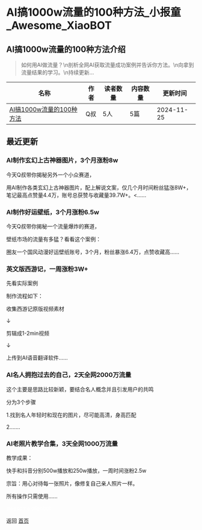 # AI搞1000w流量的100种方法_小报童_Awesome_XiaoBOT

## AI搞1000w流量的100种方法介绍
> 如何用AI做流量？\n剖析全网AI获取流量成功案例并告诉你方法。\n向拿到流量结果的学习。\n持续更新...  
  


|名称|作者|读者数量|内容数量|更新时间|
|---|---|---|---|---|
|[AI搞1000w流量的100种方法](https://xiaobot.net/p/AI007?refer=0b133df9-27dc-423b-8101-639049001c13)|Q叔|5人|5篇|2024-11-25|

## 最近更新
### AI制作玄幻上古神器图片，3个月涨粉8w

今天Q叔带你揭秘另外一个小众赛道，

用AI制作各类玄幻上古神器图片，配上解说文案，仅几个月时间粉丝猛涨8W+，笔记最高点赞量4.4万，账号总获赞与收藏量39.7W+。<......

### AI制作好运壁纸，3个月涨粉6.5w

今天Q叔带你揭秘一个流量爆炸的赛道，

壁纸市场的流量有多猛？看看这个案例：

圈友一个国风动漫好运壁纸账号，3个月，粉丝暴涨6.4万，点赞收藏高......

### 英文版西游记，一周涨粉3W+

先看实际案例

制作流程如下：

收集西游记原版视频素材

↓

剪辑成1-2min视频

↓

上传到AI语音翻译软件......

### AI名人拥抱过去的自己，2天全网2000万流量

这个主要是思路比较新颖，要结合名人概念并且引发用户的共鸣

分为3个步骤

1.找到名人年轻时和现在的图片，尽可能高清，身高匹配

2.......

### AI老照片教学合集，3天全网1000万流量

教学成果：

快手和抖音分别500w播放和250w播放，一周时间涨粉2.5w

宗旨：用心对待每一张照片，像修复自己亲人照片一样。

所有操作只需使用......


<a href="https://github.com/Reno9527/awesome-xiaobot" style="color: white; text-decoration: none;">awesome-xiaobot</a>

返回 [首页](../README.md)
